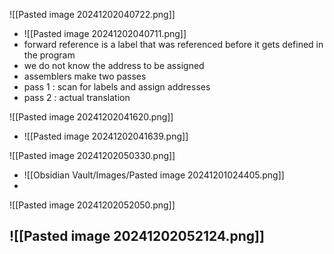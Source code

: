 
![[Pasted image 20241202040722.png]]
- ![[Pasted image 20241202040711.png]]
- forward reference is a label that was referenced before it gets defined in the program
- we do not know the address to be assigned
- assemblers make two passes
- pass 1 : scan for labels and assign addresses
- pass 2 : actual translation


![[Pasted image 20241202041620.png]]
- ![[Pasted image 20241202041639.png]]


![[Pasted image 20241202050330.png]]
- ![[Obsidian Vault/Images/Pasted image 20241201024405.png]]
- 

![[Pasted image 20241202052050.png]]

![[Pasted image 20241202052124.png]]
- 




